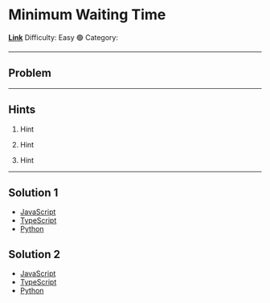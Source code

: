 # Minimum Waiting Time

[**Link**](https://www.algoexpert.io/questions/Minimum%20Waiting%20Time)
Difficulty: Easy 🟢
Category:

---

## Problem

---

## **Hints**

1. Hint

2. Hint

3. Hint

---

## Solution 1

- [JavaScript](./solution_1/minimum-waiting-time.js)
- [TypeScript](./solution_1/minimum-waiting-time.ts)
- [Python](./solution_1/minimum-waiting-time.py)

## Solution 2

- [JavaScript]()
- [TypeScript]()
- [Python]()
